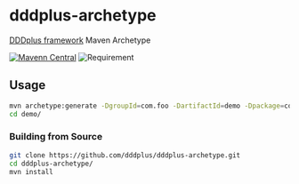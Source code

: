 # dddplus-archetype
[DDDplus framework](https://github.com/funkygao/cp-ddd-framework) Maven Archetype

[![Mavenn Central](https://img.shields.io/maven-central/v/io.github.dddplus/dddplus.svg?label=Maven%20Central)](https://search.maven.org/search?q=a:dddplus-archetype)
![Requirement](https://img.shields.io/badge/JDK-8+-green.svg)

## Usage

``` bash
mvn archetype:generate -DgroupId=com.foo -DartifactId=demo -Dpackage=com.foo -Dversion=1.0.0-SNAPSHOT -DarchetypeGroupId=io.github.dddplus -DarchetypeArtifactId=dddplus-archetype -DarchetypeVersion=1.0.1
cd demo/
```

### Building from Source

``` bash
git clone https://github.com/dddplus/dddplus-archetype.git
cd dddplus-archetype/
mvn install
```
